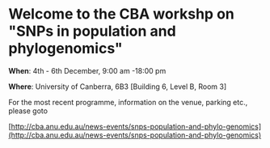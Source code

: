 # Welcome to the CBA workshp on "SNPs in population and phylogenomics"

**When**: 4th - 6th December, 9:00 am -18:00 pm

**Where**: University of Canberra, 6B3 [Building 6, Level B, Room 3]



For the most recent programme, information on the venue, parking etc., please goto 


[http://cba.anu.edu.au/news-events/snps-population-and-phylo-genomics](http://cba.anu.edu.au/news-events/snps-population-and-phylo-genomics)

